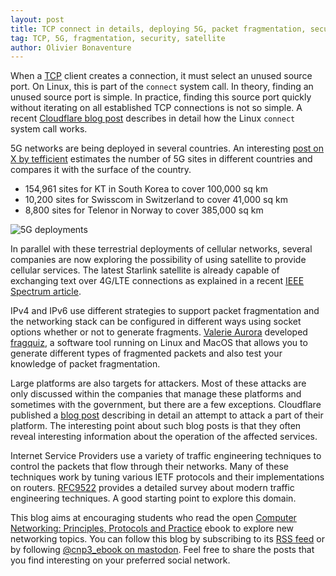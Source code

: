 ```yaml
---
layout: post
title: TCP connect in details, deploying 5G, packet fragmentation, security attacks and traffic engineering
tag: TCP, 5G, fragmentation, security, satellite 
author: Olivier Bonaventure
---
```


When a [TCP](https://beta.computer-networking.info/syllabus/default/protocols/tcp.html) client creates a connection, it must select an unused source port. On Linux, this is part of the ``connect`` system call. In theory, finding an unused source port is simple. In practice, finding this source port quickly without iterating on all established TCP connections is not so simple. A recent [Cloudflare blog post](https://blog.cloudflare.com/linux-transport-protocol-port-selection-performance) describes in detail how the Linux ``connect`` system call works.

5G networks are being deployed in several countries. An interesting [post on X by tefficient](https://x.com/tefficient/status/1756993380708430056?s=12&t=tP_GnIXAFXsfnvztGctEig) estimates the number of 5G sites in different countries and compares it with the surface of the country.
 - 154,961 sites for KT in South Korea to cover 100,000 sq km
 - 10,200 sites for Swisscom in Switzerland to cover 41,000 sq km
 - 8,800 sites for Telenor in Norway to cover 385,000 sq km

![5G deployments]({{site.baseurl}}/images/tefficient-5G.png)

In parallel with these terrestrial deployments of cellular networks, several companies are now exploring the possibility of using satellite to provide cellular services. The latest Starlink satellite is already capable of exchanging text over 4G/LTE connections as explained in a recent [IEEE Spectrum article](https://spectrum.ieee.org/satellite-cellphone-starlink).

IPv4 and IPv6 use different strategies to support packet fragmentation and the networking stack
can be configured in different ways using socket options whether or not to generate fragments.
[Valerie Aurora](https://valerieaurora.org) developed [fragquiz](https://valerieaurora.org/fragquiz.html), a software tool running on Linux and MacOS that allows you to generate different types of
fragmented packets and also test your knowledge of packet fragmentation.

Large platforms are also targets for attackers. Most of these attacks are only discussed within
the companies that manage these platforms and sometimes with the government, but there
are a few exceptions. Cloudflare published a [blog post](https://blog.cloudflare.com/thanksgiving-2023-security-incident) describing in detail an attempt to attack a part of their platform. The
interesting point about such blog posts is that they often reveal interesting information about the operation of the affected services.

Internet Service Providers use a variety of traffic engineering techniques to control the packets that flow through their networks. Many of these techniques work by tuning various IETF protocols and their implementations on routers. [RFC9522](https://www.rfc-editor.org/rfc/rfc9522.html) provides a detailed survey about modern traffic engineering techniques. A good starting point to explore this domain.



This blog aims at encouraging students who read the open [Computer Networking: Principles, Protocols and Practice](https://www.computer-networking.info) ebook to explore new networking topics. You can follow this blog by subscribing to its [RSS feed](http://blog.computer-networking.info/feed.xml) or by following [@cnp3_ebook on mastodon](https://mastodon.acm.org/@cnp3_ebook). Feel free to share the posts that you find interesting on your preferred social network.
